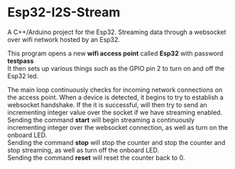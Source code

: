 # Esp32-I2S-Stream
A C++/Arduino project for the Esp32. Streaming data through a websocket over wifi network hosted by an Esp32.

This program opens a new **wifi access point** called **Esp32** with password **testpass** <br/>
It then sets up various things such as the GPIO pin 2 to turn on and off the Esp32 led. <br/>

The main loop continuously checks for incoming network connections on the access point. When a device is detected, it begins to try to establish a websocket handshake. If the it is successful, will then try to send an incrementing integer value over the socket if we have streaming enabled. <br/>
Sending the command **start** will begin streaming a continuously incrementing integer over the websocket connection, as well as turn on the onboard LED. <br/> 
Sending the command **stop** will stop the counter and stop the counter and stop streaming, as well as turn off the onboard LED. <br/>
Sending the command **reset** will reset the counter back to 0.

